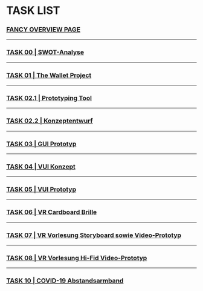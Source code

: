 # TASK LIST

### [FANCY OVERVIEW PAGE](https://paradoxmike.github.io/IFD-SoSe20/overview)
---
### [TASK 00 | SWOT-Analyse](https://paradoxmike.github.io/IFD-SoSe20/task00_swot/)
---
### [TASK 01 | The Wallet Project](https://paradoxmike.github.io/IFD-SoSe20/task01_wallet/wallet_project.pdf)
---
### [TASK 02.1 | Prototyping Tool](https://paradoxmike.github.io/IFD-SoSe20/task02.1_figma/)
---
### [TASK 02.2 | Konzeptentwurf](https://paradoxmike.github.io/IFD-SoSe20/task02.2_scribble/)
---
### [TASK 03 | GUI Prototyp](https://paradoxmike.github.io/IFD-SoSe20/task03_gui/)
---
### [TASK 04 | VUI Konzept](https://paradoxmike.github.io/IFD-SoSe20/task04_vui-flow/)
---
### [TASK 05 | VUI Prototyp](https://paradoxmike.github.io/IFD-SoSe20/task05_vui-artyom/)
---
### [TASK 06 | VR Cardboard Brille](https://paradoxmike.github.io/IFD-SoSe20/task06_google-cardboard/)
---
### [TASK 07 | VR Vorlesung Storyboard sowie Video-Prototyp](https://paradoxmike.github.io/IFD-SoSe20/task07_vr-video-prototyp/)
---
### [TASK 08 | VR Vorlesung Hi-Fid Video-Prototyp](https://paradoxmike.github.io/IFD-SoSe20/task08_vr-hifid/)
---
### [TASK 10 | COVID-19 Abstandsarmband](https://paradoxmike.github.io/IFD-SoSe20/task10_corona-bracelet/)